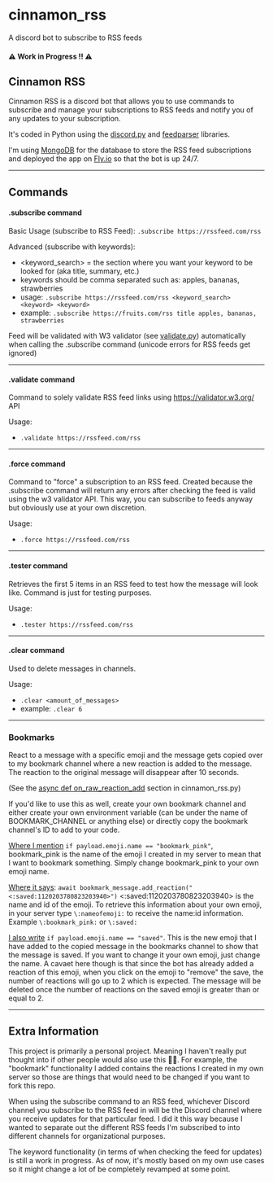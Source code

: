 # cinnamon_rss
A discord bot to subscribe to RSS feeds

#### ⚠️ Work in Progress !! ⚠️

## Cinnamon RSS 

Cinnamon RSS is a discord bot that allows you to use commands to subscribe and manage your subscriptions to RSS feeds and notify you of any updates to your subscription. 

It's coded in Python using the [discord.py](https://pypi.org/project/discord.py/) and [feedparser](https://pypi.org/project/feedparser/) libraries. 

I'm using [MongoDB](https://www.mongodb.com/) for the database to store the RSS feed subscriptions and deployed the app on [Fly.io](https://fly.io/) so that the bot is up 24/7.

---
## Commands

#### .subscribe command

Basic Usage (subscribe to RSS Feed): 
`.subscribe https://rssfeed.com/rss`

Advanced (subscribe with keywords):
   - <keyword_search> = the section where you want your keyword to be looked for (aka title, summary, etc.)
   - keywords should be comma separated such as: apples, bananas, strawberries
   - usage: `.subscribe https://rssfeed.com/rss <keyword_search> <keyword> <keyword>`
   - example: `.subscribe https://fruits.com/rss title apples, bananas, strawberries`


Feed will be validated with W3 validator (see [validate.py](https://github.com/shann99/cinnamon_rss/blob/master/validate.py)) automatically when calling the .subscribe command 
  (unicode errors for RSS feeds get ignored)

---
#### .validate command
  
Command to solely validate RSS feed links using https://validator.w3.org/ API
  
Usage:
 - `.validate https://rssfeed.com/rss`

---
#### .force command
  
Command to "force" a subscription to an RSS feed. Created because the .subscribe command will return any errors after checking the feed is valid using the w3 validator API. This way, you can subscribe to feeds anyway but obviously use at your own discretion.
   
Usage:
 - `.force https://rssfeed.com/rss`

---
#### .tester command

Retrieves the first 5 items in an RSS feed to test how the message will look like. Command is just for testing purposes.
   
Usage:
 - `.tester https://rssfeed.com/rss`

---
#### .clear command
  
Used to delete messages in channels.
   
Usage:
 - `.clear <amount_of_messages>`
  - example: `.clear 6` 

---
### Bookmarks

React to a message with a specific emoji and the message gets copied over to my bookmark channel where a new reaction is added to the message. The reaction to the original message will disappear after 10 seconds.

(See the [async def on_raw_reaction_add](https://github.com/shann99/cinnamon_rss/blob/master/cinnamon_rss.py#L474) section in cinnamon_rss.py)

If you'd like to use this as well, create your own bookmark channel and either create your own environment variable (can be under the name of BOOKMARK_CHANNEL or anything else) or directly copy the bookmark channel's ID to add to your code.

[Where I mention](https://github.com/shann99/cinnamon_rss/blob/master/cinnamon_rss.py#L476) `if payload.emoji.name == "bookmark_pink"`, bookmark_pink is the name of the emoji I created in my server to mean that I want to bookmark something. Simply change bookmark_pink to your own emoji name. 

[Where it says](https://github.com/shann99/cinnamon_rss/blob/master/cinnamon_rss.py#L484): `await bookmark_message.add_reaction("<:saved:1120203780823203940>")` <:saved:1120203780823203940> is the name and id of the emoji.
To retrieve this information about your own emoji, in your server type `\:nameofemoji:` to receive the name:id information.
Example `\:bookmark_pink:` or `\:saved:`

[I also write](https://github.com/shann99/cinnamon_rss/blob/master/cinnamon_rss.py#L489) `if payload.emoji.name == "saved"`. This is the new emoji that I have added to the copied message in the bookmarks channel to show that the message is saved. If you want to change it your own emoji, just change the name. A cavaet here though is that since the bot has already added a reaction of this emoji, when you click on the emoji to "remove" the save, the number of reactions will go up to 2 which is expected. The message will be deleted once the number of reactions on the saved emoji is greater than or equal to 2.


---
## Extra Information

This project is primarily a personal project. Meaning I haven't really put thought into if other people would also use this 🫨🫨. For example, the "bookmark" functionality I added contains the reactions I created in my own server so those are things that would need to be changed if you want to fork this repo.

When using the subscribe command to an RSS feed, whichever Discord channel you subscribe to the RSS feed in will be the Discord channel where you receive updates for that particular feed.
I did it this way because I wanted to separate out the different RSS feeds I'm subscribed to into different channels for organizational purposes.

The keyword functionality (in terms of when checking the feed for updates) is still a work in progress. As of now, it's mostly based on my own use cases so it might change a lot of be completely revamped at some point.


 
